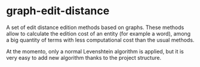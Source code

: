 # graph-edit-distance
A set of edit distance edition methods based on graphs.
These methods allow to calculate the edition cost of an entity (for example a word),
among a big quantity of terms with less computational cost than the usual methods.

At the momento, only a normal Levenshtein algorithm is applied, but it is very easy to add new algorithm thanks to
the project structure.

